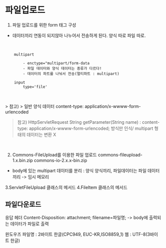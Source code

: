 # 파일업로드
1. 파일 업로드를 위한 form 태그 구성
- 데이터끼리 연동이 되지않아 나누어서 전송하게 된다.
양식 따로 파일 따로.
<br>

```
	multipart
	
		- enctype="multipart/form-data
		- 파일 데이터와 양식 데이터는 종류가 다르다!
		- 데이터의 파트를 나눠서 전송(멀티파트 : multipart)
	
	input
		type='file'
		
```

<br>
> 참고)
> 일반 양식 데이터 content-type: application/x-wwww-form-urlencoded

<br> 

> 참고)
> HttpServletRequest
> String getParameter(String name) : content-type: application/x-wwww-form-urlencoded; 방식만 인식/ multipart 형태의 데이터는 변환 X

<br>

2. Commons-FileUpload를 이용한 파일 업로드
commons-fileupload-1.x.bin.zip
commons-io-2.x.x-bin.zip
- body에 있는 multipart 데이터를 분리 : 양식 양식끼리, 파일데이터는 파일 데이터끼리 -> 임시 메모리

3.ServletFileUpload 클래스의 메서드
4.FileItem 클래스의 메서드

## 파일다운로드
응답 헤더
 Content-Disposition: attachment; filename=파일명; -> body에 출력되는 데이터가 파일로 출력

윈도우즈 파일명 : 2바이트 한글(CPC949, EUC-KR,ISO8859_1)
웹 : UTF-8(3바이트 한글)